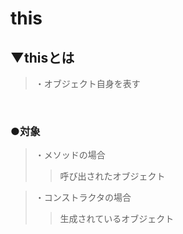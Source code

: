 # this

## ▼thisとは
>・オブジェクト自身を表す<br>
<br>

### ●対象
>・メソッドの場合
>>呼び出されたオブジェクト<br>

>・コンストラクタの場合<br>
>>生成されているオブジェクト<br>
<br>
